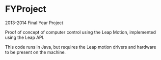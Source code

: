 FYProject
=========

2013-2014 Final Year Project

Proof of concept of computer control using the Leap Motion, implemented using the Leap API.

This code runs in Java, but requires the Leap motion drivers and hardware to be present on the machine.

